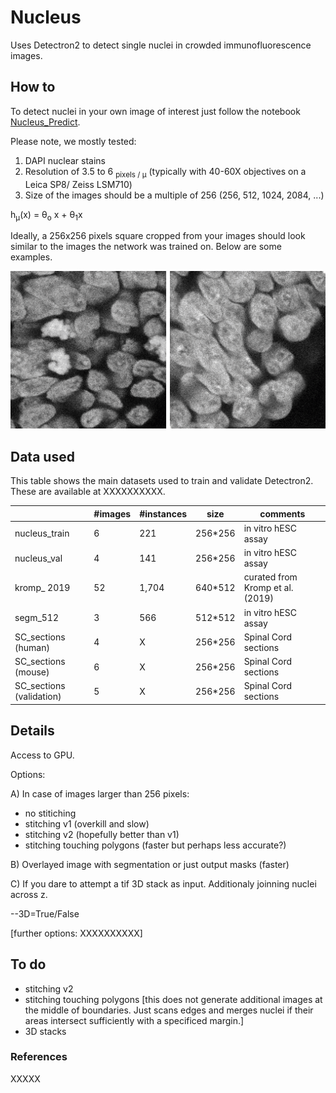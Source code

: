 # Nucleus
Uses Detectron2 to detect single nuclei in crowded immunofluorescence images.

## How to
To detect nuclei in your own image of interest just follow the notebook [Nucleus_Predict](https://github.com/tiagu/Nucleus/blob/master/Nucleus_Predict.ipynb?flush_cache=true).

Please note, we mostly tested:
1) DAPI nuclear stains
2) Resolution of 3.5 to 6 <sub>pixels / &mu;</sub> (typically with 40-60X objectives on a Leica SP8/ Zeiss LSM710)
3) Size of the images should be a multiple of 256 (256, 512, 1024, 2084, ...)

h<sub>&mu;</sub>(x) = &theta;<sub>o</sub> x + &theta;<sub>1</sub>x


Ideally, a 256x256 pixels square cropped from your images should look similar to the images the network was trained on. Below are some examples.

![training set examples](https://github.com/tiagu/Nucleus/blob/master/examples/Nucleus-GIF.gif)



## Data used
This table shows the main datasets used to train and validate Detectron2. These are available at XXXXXXXXXX.

|   | #images  |  #instances | size  | comments  |
|---|---|---|---|---|
nucleus_train |	6 |	221 | 256*256 | in vitro hESC assay
nucleus_val | 4 | 141 | 256*256 | in vitro hESC assay
kromp_ 2019 | 52 | 1,704 | 640*512 | curated from Kromp et al. (2019)
segm_512 | 3 | 566 | 512*512 | in vitro hESC assay
SC_sections (human) | 4 | X | 256*256 | Spinal Cord sections
SC_sections (mouse) | 6 | X | 256*256 | Spinal Cord sections
SC_sections (validation) | 5 | X | 256*256 | Spinal Cord sections


## Details 

Access to GPU. 

Options:

A) In case of images larger than 256 pixels:

- no stitiching
- stitching v1 (overkill and slow)
- stitching v2 (hopefully better than v1)
- stitching touching polygons (faster but perhaps less accurate?)

B) Overlayed image with segmentation or just output masks (faster)


C) If you dare to attempt a tif 3D stack as input. Additionaly joinning nuclei across z.

--3D=True/False

[further options: XXXXXXXXXX]


## To do

- stitching v2
- stitching touching polygons [this does not generate additional images at the middle of boundaries. Just scans edges and merges nuclei if their areas intersect sufficiently with a specificed margin.]
- 3D stacks


### References

XXXXX


